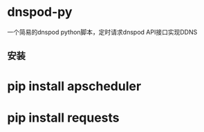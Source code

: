 # dnspod-py
一个简易的dnspod python脚本，定时请求dnspod API接口实现DDNS

## 安装
# pip install apscheduler
# pip install requests
